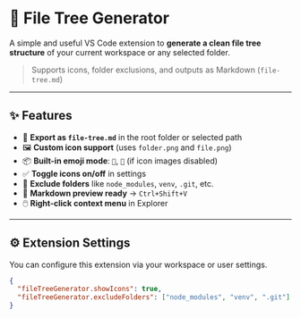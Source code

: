 # 📁 File Tree Generator

A simple and useful VS Code extension to **generate a clean file tree structure** of your current workspace or any selected folder.

> Supports icons, folder exclusions, and outputs as Markdown (`file-tree.md`)

---

## ✨ Features

- 📝 **Export as `file-tree.md`** in the root folder or selected path
- 🖼️ **Custom icon support** (uses `folder.png` and `file.png`)
- 📦 **Built-in emoji mode**: `📁`, `📄` (if icon images disabled)
- ✅ **Toggle icons on/off** in settings
- 🚫 **Exclude folders** like `node_modules`, `venv`, `.git`, etc.
- 🔎 **Markdown preview ready** → `Ctrl+Shift+V`
- 🖱️ **Right-click context menu** in Explorer

---

## ⚙️ Extension Settings

You can configure this extension via your workspace or user settings.

```json
{
  "fileTreeGenerator.showIcons": true,
  "fileTreeGenerator.excludeFolders": ["node_modules", "venv", ".git"]
}
